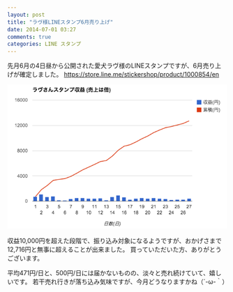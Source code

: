 ```yaml
---
layout: post
title: "ラヴ様LINEスタンプ6月売り上げ"
date: 2014-07-01 03:27
comments: true
categories: LINE スタンプ
---
```


先月6月の4日昼から公開された愛犬ラヴ様のLINEスタンプですが、6月売り上げが確定しました。
https://store.line.me/stickershop/product/1000854/en

![stamp](/images/post/stamp3.png)

収益10,000円を超えた段階で、振り込み対象になるようですが、おかげさまで12,716円と無事に超えることが出来ました。
買っていただいた方、ありがとうございます。


平均471円/日と、500円/日には届かないものの、淡々と売れ続けていて、嬉しいです。
若干売れ行きが落ち込み気味ですが、今月どうなりますかね（´-ω-｀）

